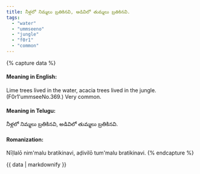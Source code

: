 ```yaml
---
title: నీళ్లలో నిమ్మలు బ్రతికినవి, అడివిలో తుమ్మలు బ్రతికినవి.
tags:
  - "water"
  - "ummseeno"
  - "jungle"
  - "f0r1"
  - "common"
---
```


{% capture data %}
#### Meaning in English:
Lime trees lived in the water, acacia trees lived in the jungle.
(F0r1'ummseeNo.369.)
Very common.

#### Meaning in Telugu:
నీళ్లలో నిమ్మలు బ్రతికినవి, అడివిలో తుమ్మలు బ్రతికినవి.

#### Romanization:
Nīḷlalō nim'malu bratikinavi, aḍivilō tum'malu bratikinavi.
{% endcapture %}

{{ data | markdownify }}

